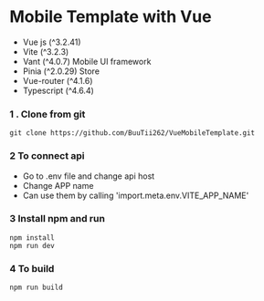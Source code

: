 # Mobile Template with Vue

- Vue js (^3.2.41)
- Vite (^3.2.3)
- Vant (^4.0.7) Mobile UI framework
- Pinia (^2.0.29) Store
- Vue-router (^4.1.6)
- Typescript (^4.6.4)

### 1 . Clone from git

```
git clone https://github.com/BuuTii262/VueMobileTemplate.git
```

### 2 To connect api

- Go to .env file and change api host
- Change APP name
- Can use them by calling 'import.meta.env.VITE_APP_NAME'

### 3 Install npm and run

```
npm install
npm run dev
```

### 4 To build

```
npm run build
```
